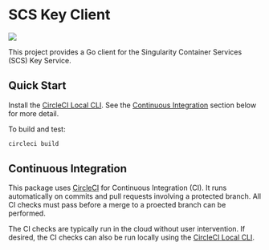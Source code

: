 # SCS Key Client

<a href="https://circleci.com/gh/sylabs/workflows/scs-key-client"><img src="https://circleci.com/gh/sylabs/scs-key-client.svg?style=shield&circle-token=f2b6e1b11393ccadf9ec8712d76da4a48dc8630d"></a>

This project provides a Go client for the Singularity Container Services (SCS) Key Service.

## Quick Start

Install the [CircleCI Local CLI](https://circleci.com/docs/2.0/local-cli/). See the [Continuous Integration](#continuous-integration) section below for more detail.

To build and test:

```sh
circleci build
```

## Continuous Integration

This package uses [CircleCI](https://circleci.com) for Continuous Integration (CI). It runs automatically on commits and pull requests involving a protected branch. All CI checks must pass before a merge to a proected branch can be performed.

The CI checks are typically run in the cloud without user intervention. If desired, the CI checks can also be run locally using the [CircleCI Local CLI](https://circleci.com/docs/2.0/local-cli/).
